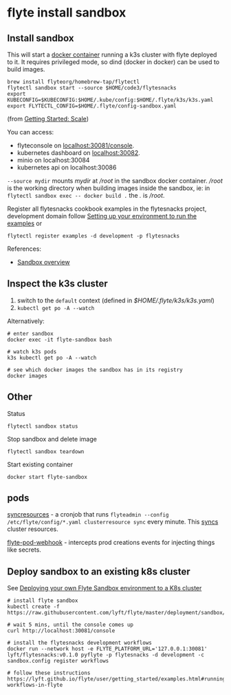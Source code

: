 # flyte install sandbox

## Install sandbox

This will start a [docker container](https://github.com/flyteorg/flyte/blob/2438f30f3c94c49866eefd992937fec8bea9718e/docker/sandbox/Dockerfile) running a k3s cluster with flyte deployed to it. It requires privileged mode, so dind (docker in docker) can be used to build images.

```
brew install flyteorg/homebrew-tap/flytectl
flytectl sandbox start --source $HOME/code3/flytesnacks
export KUBECONFIG=$KUBECONFIG:$HOME/.kube/config:$HOME/.flyte/k3s/k3s.yaml
export FLYTECTL_CONFIG=$HOME/.flyte/config-sandbox.yaml
```

(from [Getting Started: Scale](https://docs.flyte.org/en/stable/getting_started_scale.html))

You can access:

- flyteconsole on [localhost:30081/console](http://localhost:30081/console).
- kubernetes dashboard on [localhost:30082](http://localhost:30082/).
- minio on localhost:30084
- kubernetes api on localhost:30086

`--source mydir` mounts _mydir_ at _/root_ in the sandbox docker container. _/root_ is the working directory when building images inside the sandbox, ie: in `flytectl sandbox exec -- docker build .` the _._ is _/root_.

Register all flytesnacks cookbook examples in the flytesnacks project, development domain follow [Setting up your environment to run the examples](https://docs.flyte.org/projects/cookbook/en/latest/#setting-up-your-environment-to-run-the-examples) or

```
flytectl register examples -d development -p flytesnacks
```

References:

- [Sandbox overview](https://docs.flyte.org/en/latest/deployment/sandbox.html)

## Inspect the k3s cluster

1. switch to the `default` context (defined in _$HOME/.flyte/k3s/k3s.yaml_)
1. `kubectl get po -A --watch`

Alternatively:

```
# enter sandbox
docker exec -it flyte-sandbox bash

# watch k3s pods
k3s kubectl get po -A --watch

# see which docker images the sandbox has in its registry
docker images
```

## Other

Status

```
flytectl sandbox status
```

Stop sandbox and delete image

```
flytectl sandbox teardown
```

Start existing container

```
docker start flyte-sandbox
```

## pods

[syncresources](https://github.com/flyteorg/flyte/blob/master/kustomize/base/admindeployment/clustersync/cron.yaml) - a cronjob that runs `flyteadmin --config /etc/flyte/config/*.yaml clusterresource sync` every minute. This [syncs](https://github.com/flyteorg/flyteadmin/blob/2d81c1eec24cffb43346b56fc0017fd29db33a38/cmd/entrypoints/clusterresource.go#L71) cluster resources.

[flyte-pod-webhook](https://github.com/flyteorg/flytepropeller/blob/b2af2cdb411c25be5659160cb97b0a3ab6234f61/pkg/webhook/pod.go) - intercepts prod creations events for injecting things like secrets.

## Deploy sandbox to an existing k8s cluster

See [Deploying your own Flyte Sandbox environment to a K8s cluster](https://docs.flyte.org/en/latest/deployment/sandbox.html#deploying-your-own-flyte-sandbox-environment-to-a-k8s-cluster)

```
# install flyte sandbox
kubectl create -f https://raw.githubusercontent.com/lyft/flyte/master/deployment/sandbox/flyte_generated.yaml

# wait 5 mins, until the console comes up
curl http://localhost:30081/console

# install the flytesnacks development workflows
docker run --network host -e FLYTE_PLATFORM_URL='127.0.0.1:30081' lyft/flytesnacks:v0.1.0 pyflyte -p flytesnacks -d development -c sandbox.config register workflows

# follow these instructions https://lyft.github.io/flyte/user/getting_started/examples.html#running-workflows-in-flyte
```
